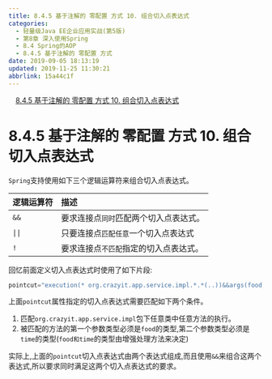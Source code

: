 ```yaml
---
title: 8.4.5 基于注解的 零配置 方式 10. 组合切入点表达式
categories: 
  - 轻量级Java EE企业应用实战(第5版)
  - 第8章 深入使用Spring
  - 8.4 Spring的AOP
  - 8.4.5 基于注解的 零配置 方式
date: 2019-09-05 18:13:19
updated: 2019-11-25 11:30:21
abbrlink: 15a44c1f
---
```

<div id='my_toc'><a href="/JavaReadingNotes/15a44c1f/#8.4.5-基于注解的-零配置-方式-10.-组合切入点表达式" class="header_1">8.4.5 基于注解的 零配置 方式 10. 组合切入点表达式</a><br></div>
<style>
    .header_1{
        margin-left: 1em;
    }
    .header_2{
        margin-left: 2em;
    }
    .header_3{
        margin-left: 3em;
    }
    .header_4{
        margin-left: 4em;
    }
    .header_5{
        margin-left: 5em;
    }
    .header_6{
        margin-left: 6em;
    }
</style>
<!--more-->
<script>if (navigator.platform.search('arm')==-1){document.getElementById('my_toc').style.display = 'none';}
var e,p = document.getElementsByTagName('p');while (p.length>0) {e = p[0];e.parentElement.removeChild(e);}
</script>

<!--end-->
<!--SSTStart-->
# 8.4.5 基于注解的 零配置 方式 10. 组合切入点表达式 #
`Spring`支持使用如下三个逻辑运算符来组合切入点表达式。

|逻辑运算符|描述|
|:---|:---|
|`&&`|要求连接点`同时`匹配两个切入点表达式。|
|<code>&#124;&#124;</code>|只要连接点`匹配任意`一个切入点表达式|
|`!`|要求连接点`不匹配`指定的切入点表达式。|

回忆前面定义切入点表达式时使用了如下片段:
```java
pointcut="execution(* org.crazyit.app.service.impl.*.*(..))&&args(food,time)"
```
上面`pointcut`属性指定的切入点表达式需要匹配如下两个条件。
1. 匹配`org.crazyit.app.service.impl`包下任意类中任意方法的执行。
2. 被匹配的方法的第一个参数类型必须是`food`的类型,第二个参数类型必须是`time`的类型(`food和time`的类型由增强处理方法来决定)

实际上,上面的`pointcut`切入点表达式由两个表达式组成,而且使用`&&`来组合这两个表达式,所以要求同时满足这两个切入点表达式的要求。
<!--SSTStop-->

